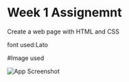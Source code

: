
# Week 1 Assignemnt 

Create a web page with HTML and CSS

font used:Lato





#Image used

![App Screenshot](https://vif1g.csb.app/src/assets/cattyboard.jpg)
